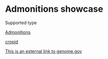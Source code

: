 



# Admonitions showcase

<!-- md:flag experimental -->

Supported type

[Admonitions](https://squidfunk.github.io/mkdocs-material/reference/admonitions/#supported-types)

[cropid](/mkdocs2/Cropiddemo)

[This is an external link to genome.gov](https://www.genome.gov/)
